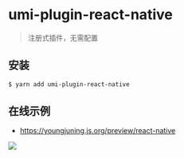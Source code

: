 # umi-plugin-react-native

> 注册式插件，无需配置

## 安装

```sh
$ yarn add umi-plugin-react-native
```

##  在线示例

- https://youngjuning.js.org/preview/react-native

![](https://i.loli.net/2021/01/08/HbaNEYrqzCKMDtI.png)
